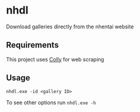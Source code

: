 # nhdl

Download galleries directly from the nhentai website

## Requirements

This project uses [Colly](https://github.com/gocolly/colly) for web scraping

## Usage

`nhdl.exe -id <gallery ID>`

To see other options run `nhdl.exe -h`